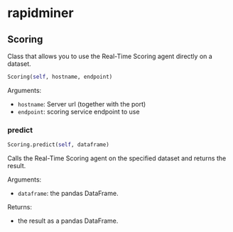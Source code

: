 # rapidminer

## Scoring

Class that allows you to use the Real-Time Scoring agent directly on a dataset.


```python
Scoring(self, hostname, endpoint)
```

Arguments:
- `hostname`: Server url (together with the port)
- `endpoint`: scoring service endpoint to use

### predict
```python
Scoring.predict(self, dataframe)
```

Calls the Real-Time Scoring agent on the specified dataset and returns the result.

Arguments:
- `dataframe`: the pandas DataFrame.

Returns:
- the result as a pandas DataFrame.
